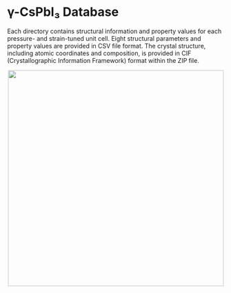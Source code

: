 # γ-CsPbI₃ Database

Each directory contains structural information and property values for each pressure- and strain-tuned unit cell. Eight structural parameters and property values are provided in CSV file format. The crystal structure, including atomic coordinates and composition, is provided in CIF (Crystallographic Information Framework) format within the ZIP file.

<p align="center">
<img src="https://github.com/mhan8/Metastable_ML/assets/118029423/a6ed56c3-86c0-41b3-96a2-44fa37c73996" height="500">
</p>
